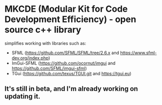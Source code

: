 # MKCDE (Modular Kit for Code Development Efficiency) - open source c++ library

 simplifies working with libraries such as:
 * SFML	(https://github.com/SFML/SFML/tree/2.6.x and https://www.sfml-dev.org/index.php)
 * ImGui-SFML (https://github.com/ocornut/imgui and https://github.com/SFML/imgui-sfml)
 * TGui (https://github.com/texus/TGUI.git and https://tgui.eu)


## It's still in beta, and I'm already working on updating it.

